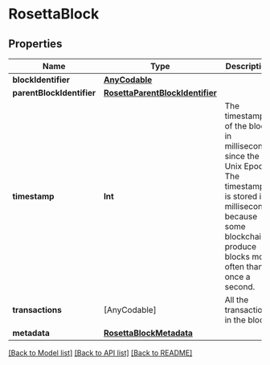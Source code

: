 # RosettaBlock

## Properties
Name | Type | Description | Notes
------------ | ------------- | ------------- | -------------
**blockIdentifier** | [**AnyCodable**](AnyCodable.md) |  | 
**parentBlockIdentifier** | [**RosettaParentBlockIdentifier**](RosettaParentBlockIdentifier.md) |  | 
**timestamp** | **Int** | The timestamp of the block in milliseconds since the Unix Epoch. The timestamp is stored in milliseconds because some blockchains produce blocks more often than once a second. | 
**transactions** | [AnyCodable] | All the transactions in the block | 
**metadata** | [**RosettaBlockMetadata**](RosettaBlockMetadata.md) |  | [optional] 

[[Back to Model list]](../README.md#documentation-for-models) [[Back to API list]](../README.md#documentation-for-api-endpoints) [[Back to README]](../README.md)



